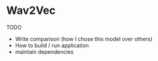 # Wav2Vec
TODO
- Write comparison (how I chose this model over others)
- How to build / run application
- maintain dependencies 
